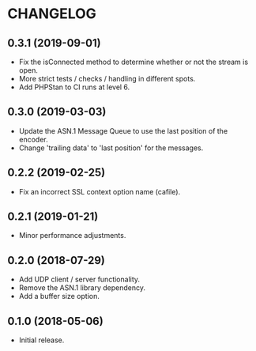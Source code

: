 CHANGELOG
=========

0.3.1 (2019-09-01)
------------------
* Fix the isConnected method to determine whether or not the stream is open.
* More strict tests / checks / handling in different spots.
* Add PHPStan to CI runs at level 6.

0.3.0 (2019-03-03)
------------------
* Update the ASN.1 Message Queue to use the last position of the encoder.
* Change 'trailing data' to 'last position' for the messages.

0.2.2 (2019-02-25)
------------------
* Fix an incorrect SSL context option name (cafile).

0.2.1 (2019-01-21)
------------------
* Minor performance adjustments.

0.2.0 (2018-07-29)
------------------
* Add UDP client / server functionality.
* Remove the ASN.1 library dependency.
* Add a buffer size option.

0.1.0 (2018-05-06)
------------------
* Initial release.
